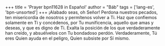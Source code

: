 +++
title = 'Prayer bpn11628 in Español'
author = "Báb"
tags = ['lang-es', 'bpn-unsorted']
+++
¡Alabado seas, oh Señor! Perdona nuestros pecados, ten misericordia de nosotros y permítenos volver a Ti. Haz que confiemos solamente en Ti y concédenos, por Tu munificencia, aquello que amas y deseas, y que es digno de Ti. Exalta la posición de los que verdaderamente han creído, y absuélvelos con Tu bondadoso perdón. Verdaderamente, Tú eres Quien ayuda en el peligro, Quien subsiste por Sí mismo.
